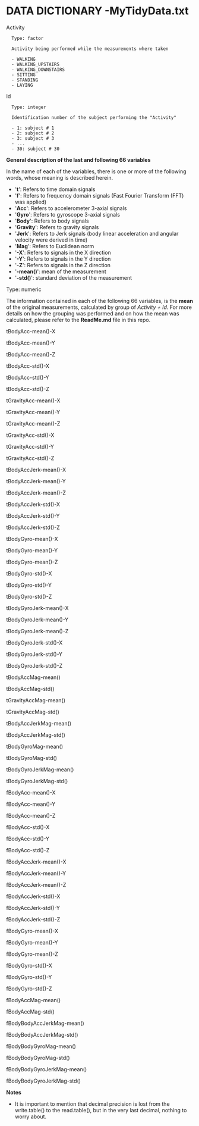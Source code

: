 DATA DICTIONARY -MyTidyData.txt
===============================

Activity
  
      Type: factor
      
      Activity being performed while the measurements where taken
      
      - WALKING
      - WALKING_UPSTAIRS
      - WALKING_DOWNSTAIRS
      - SITTING
      - STANDING
      - LAYING

Id

      Type: integer
      
      Identification number of the subject performing the "Activity" 
      
      - 1: subject # 1
      - 2: subject # 2
      - 3: subject # 3
      - ...
      - 30: subject # 30
      
      
**General description of the last and following 66 variables**

In the name of each of the variables, there is one or more of the following words, whose meaning is described herein.

- '**t**': Refers to time domain signals
- '**f**': Refers to frequency domain signals (Fast Fourier Transform (FFT) was applied)
- '**Acc**': Refers to accelerometer 3-axial signals
- '**Gyro**': Refers to gyroscope 3-axial signals
- '**Body**': Refers to body signals
- '**Gravity**': Refers to gravity signals
- '**Jerk**': Refers to Jerk signals (body linear acceleration and angular velocity were derived in time)
- '**Mag**': Refers to Euclidean norm
- '**-X**': Refers to signals in the X direction
- '**-Y**': Refers to signals in the Y direction
- '**-Z**': Refers to signals in the Z direction
- '**-mean()**': mean of the measurement
- '**-std()**': standard deviation of the measurement

Type: numeric

The information contained in each of the following 66 variables, is the **mean** of the original measurements, calculated by group of *Activity + Id*. For more details on how the grouping was performed and on how the mean was calculated, please refer to the **ReadMe.md** file in this repo.  

tBodyAcc-mean()-X

tBodyAcc-mean()-Y

tBodyAcc-mean()-Z

tBodyAcc-std()-X

tBodyAcc-std()-Y

tBodyAcc-std()-Z

tGravityAcc-mean()-X

tGravityAcc-mean()-Y

tGravityAcc-mean()-Z

tGravityAcc-std()-X

tGravityAcc-std()-Y

tGravityAcc-std()-Z

tBodyAccJerk-mean()-X

tBodyAccJerk-mean()-Y

tBodyAccJerk-mean()-Z

tBodyAccJerk-std()-X

tBodyAccJerk-std()-Y

tBodyAccJerk-std()-Z

tBodyGyro-mean()-X

tBodyGyro-mean()-Y

tBodyGyro-mean()-Z

tBodyGyro-std()-X

tBodyGyro-std()-Y

tBodyGyro-std()-Z

tBodyGyroJerk-mean()-X

tBodyGyroJerk-mean()-Y

tBodyGyroJerk-mean()-Z

tBodyGyroJerk-std()-X

tBodyGyroJerk-std()-Y

tBodyGyroJerk-std()-Z

tBodyAccMag-mean()

tBodyAccMag-std()

tGravityAccMag-mean()

tGravityAccMag-std()

tBodyAccJerkMag-mean()

tBodyAccJerkMag-std()

tBodyGyroMag-mean()

tBodyGyroMag-std()

tBodyGyroJerkMag-mean()

tBodyGyroJerkMag-std()

fBodyAcc-mean()-X

fBodyAcc-mean()-Y

fBodyAcc-mean()-Z

fBodyAcc-std()-X

fBodyAcc-std()-Y

fBodyAcc-std()-Z

fBodyAccJerk-mean()-X

fBodyAccJerk-mean()-Y

fBodyAccJerk-mean()-Z

fBodyAccJerk-std()-X

fBodyAccJerk-std()-Y

fBodyAccJerk-std()-Z

fBodyGyro-mean()-X

fBodyGyro-mean()-Y

fBodyGyro-mean()-Z

fBodyGyro-std()-X

fBodyGyro-std()-Y

fBodyGyro-std()-Z

fBodyAccMag-mean()

fBodyAccMag-std()

fBodyBodyAccJerkMag-mean()

fBodyBodyAccJerkMag-std()

fBodyBodyGyroMag-mean()

fBodyBodyGyroMag-std()

fBodyBodyGyroJerkMag-mean()

fBodyBodyGyroJerkMag-std()

**Notes**
- It is important to mention that decimal precision is lost from the write.table() to the read.table(), but in the very last decimal, nothing to worry about.

  
